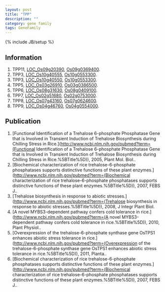 ```yaml
---
layout: post
title: "TPP"
description: ""
category: gene family
tags: GeneFamily
---
```

{% include JB/setup %}

## Information
1. TPP11, [LOC_Os09g20390](http://rice.plantbiology.msu.edu/cgi-bin/ORF_infopage.cgi?orf=LOC_Os09g20390), [Os09g0369400](http://rapdb.dna.affrc.go.jp/viewer/gbrowse_details/irgsp1?name=Os09g0369400).
2. TPP3, [LOC_Os10g40555](http://rice.plantbiology.msu.edu/cgi-bin/ORF_infopage.cgi?orf=LOC_Os10g40555), [Os10g0553300](http://rapdb.dna.affrc.go.jp/viewer/gbrowse_details/irgsp1?name=Os10g0553300).
3. TPP3, [LOC_Os10g40550](http://rice.plantbiology.msu.edu/cgi-bin/ORF_infopage.cgi?orf=LOC_Os10g40550), [Os10g0553300](http://rapdb.dna.affrc.go.jp/viewer/gbrowse_details/irgsp1?name=Os10g0553300).
4. TPP5, [LOC_Os03g26910](http://rice.plantbiology.msu.edu/cgi-bin/ORF_infopage.cgi?orf=LOC_Os03g26910), [Os03g0386500](http://rapdb.dna.affrc.go.jp/viewer/gbrowse_details/irgsp1?name=Os03g0386500).
5. TPP6, [LOC_Os08g31630](http://rice.plantbiology.msu.edu/cgi-bin/ORF_infopage.cgi?orf=LOC_Os08g31630), [Os08g0409100](http://rapdb.dna.affrc.go.jp/viewer/gbrowse_details/irgsp1?name=Os08g0409100).
6. TPP7, [LOC_Os02g51680](http://rice.plantbiology.msu.edu/cgi-bin/ORF_infopage.cgi?orf=LOC_Os02g51680), [Os02g0753000](http://rapdb.dna.affrc.go.jp/viewer/gbrowse_details/irgsp1?name=Os02g0753000).
7. TPP8, [LOC_Os07g43160](http://rice.plantbiology.msu.edu/cgi-bin/ORF_infopage.cgi?orf=LOC_Os07g43160), [Os07g0624600](http://rapdb.dna.affrc.go.jp/viewer/gbrowse_details/irgsp1?name=Os07g0624600).
8. TPP9, [LOC_Os04g46760](http://rice.plantbiology.msu.edu/cgi-bin/ORF_infopage.cgi?orf=LOC_Os04g46760), [Os04g0554000](http://rapdb.dna.affrc.go.jp/viewer/gbrowse_details/irgsp1?name=Os04g0554000).

## Publication
1. [Functional Identification of a Trehalose 6-phosphate Phosphatase Gene that is Involved in Transient Induction of Trehalose Biosynthesis during Chilling Stress in Rice.](http://www.ncbi.nlm.nih.gov/pubmed?term=(Functional Identification of a Trehalose 6-phosphate Phosphatase Gene that is Involved in Transient Induction of Trehalose Biosynthesis during Chilling Stress in Rice.%5BTitle%5D)), 2005, Plant Mol. Biol..
2. [Biochemical characterization of rice trehalose-6-phosphate phosphatases supports distinctive functions of these plant enzymes.](http://www.ncbi.nlm.nih.gov/pubmed?term=(Biochemical characterization of rice trehalose-6-phosphate phosphatases supports distinctive functions of these plant enzymes.%5BTitle%5D)), 2007, FEBS J..
3. [Trehalose biosynthesis in response to abiotic stresses.](http://www.ncbi.nlm.nih.gov/pubmed?term=(Trehalose biosynthesis in response to abiotic stresses.%5BTitle%5D)), 2008, J Integr Plant Biol.
4. [A novel MYBS3-dependent pathway confers cold tolerance in rice.](http://www.ncbi.nlm.nih.gov/pubmed?term=(A novel MYBS3-dependent pathway confers cold tolerance in rice.%5BTitle%5D)), 2010, Plant Physiol..
5. [Overexpression of the trehalose-6-phosphate synthase gene OsTPS1 enhances abiotic stress tolerance in rice.](http://www.ncbi.nlm.nih.gov/pubmed?term=(Overexpression of the trehalose-6-phosphate synthase gene OsTPS1 enhances abiotic stress tolerance in rice.%5BTitle%5D)), 2011, Planta..
6. [Biochemical characterization of rice trehalose-6-phosphate phosphatases supports distinctive functions of these plant enzymes.](http://www.ncbi.nlm.nih.gov/pubmed?term=(Biochemical characterization of rice trehalose-6-phosphate phosphatases supports distinctive functions of these plant enzymes.%5BTitle%5D)), 2007, FEBS J..


